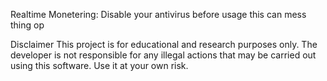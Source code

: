 
Realtime Monetering:
Disable your antivirus before usage this can mess thing op 

Disclaimer
This project is for educational and research purposes only. The developer is not responsible for any illegal actions that may be carried out using this software. Use it at your own risk.


